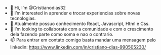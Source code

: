 - 👋 Hi, I’m @Cristianodias32   
- 👀 I’m interested in aprender  e trocar experiencias  sobre novas tecnologias.  
- 🌱 Atualmente possuo conhecimento React, Javascript, Html e Css.
- 💞️ I’m looking to collaborate com a comunidade e   com o crescimento dela fazendo parte como soma e nao o contrario.
- 📫 Para entrar em contato comigo basta mandar uma mensagem pelo linkedin: https://www.linkedin.com/in/cristiano-dias-990505230/

<!---
Cristianodias32/Cristianodias32 is a ✨ special ✨ repository because its `README.md` (this file) appears on your GitHub profile.
You can click the Preview link to take a look at your changes.
--->
